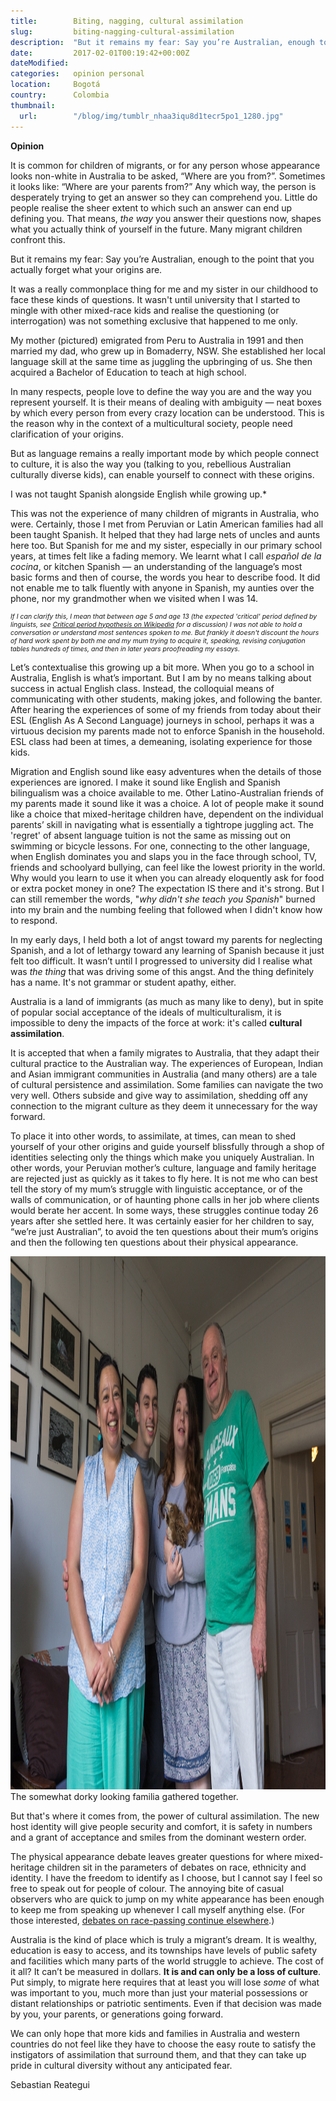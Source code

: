 ```yaml
---
title:        Biting, nagging, cultural assimilation
slug:         biting-nagging-cultural-assimilation
description:  "But it remains my fear: Say you’re Australian, enough to the point that you actually forget what your origins are."
date:         2017-02-01T00:19:42+00:00Z
dateModified:
categories:   opinion personal
location:     Bogotá
country:      Colombia
thumbnail:
  url:        "/blog/img/tumblr_nhaa3iqu8d1tecr5po1_1280.jpg"
---
```

**Opinion**

It is common for children of migrants, or for any person whose appearance looks non-white in Australia to be asked, “Where are you from?”. Sometimes it looks like: “Where are your parents from?” Any which way, the person is desperately trying to get an answer so they can comprehend you. Little do people realise the sheer extent to which such an answer can end up defining you. That means, *the way* you answer their questions now, shapes what you actually think of yourself in the future. Many migrant children confront this.

But it remains my fear: Say you’re Australian, enough to the point that you actually forget what your origins are.

It was a really commonplace thing for me and my sister in our childhood to face these kinds of questions. It wasn't until university that I started to mingle with other mixed-race kids and realise the questioning (or interrogation) was not something exclusive that happened to me only.

My mother (pictured) emigrated from Peru to Australia in 1991 and then married my dad, who grew up in Bomaderry, NSW. She established her local language skill at the same time as juggling the upbringing of us. She then acquired a Bachelor of Education to teach at high school.

In many respects, people love to define the way you are and the way you represent yourself. It is their means of dealing with ambiguity — neat boxes by which every person from every crazy location can be understood. This is the reason why in the context of a multicultural society, people need clarification of your origins.

But as language remains a really important mode by which people connect to culture, it is also the way you (talking to you, rebellious Australian culturally diverse kids), can enable yourself to connect with these origins.

I was not taught Spanish alongside English while growing up.*

This was not the experience of many children of migrants in Australia, who were. Certainly, those I met from Peruvian or Latin American families had all been taught Spanish. It helped that they had large nets of uncles and aunts here too. But Spanish for me and my sister, especially in our primary school years, at times felt like a fading memory. We learnt what I call *español de la cocina*, or kitchen Spanish — an understanding of the language’s most basic forms and then of course, the words you hear to describe food. It did not enable me to talk fluently with anyone in Spanish, my aunties over the phone, nor my grandmother when we visited when I was 14.

<p style="font-size: 75%; font-style:italic;">If I can clarify this, I mean that between age 5 and age 13 (the expected 'critical' period defined by linguists, see <a href="https://en.wikipedia.org/wiki/Critical_period_hypothesis">Critical period hypothesis on Wikipedia</a> for a discussion) I was not able to hold a conversation or understand most sentences spoken to me. But frankly it doesn't discount the hours of hard work spent by both me and my mum trying to acquire it, speaking, revising conjugation tables hundreds of times, and then in later years proofreading my essays.</p>

Let’s contextualise this growing up a bit more. When you go to a school in Australia, English is what’s important. But I am by no means talking about success in actual English class. Instead, the colloquial means of communicating with other students, making jokes, and following the banter. After hearing the experiences of some of my friends from today about their ESL (English As A Second Language) journeys in school, perhaps it was a virtuous decision my parents made not to enforce Spanish in the household. ESL class had been at times, a demeaning, isolating experience for those kids.

Migration and English sound like easy adventures when the details of those experiences are ignored. I make it sound like English and Spanish bilingualism was a choice available to me. Other Latino-Australian friends of my parents made it sound like it was a choice. A lot of people make it sound like a choice that mixed-heritage children have, dependent on the individual parents’ skill in navigating what is essentially a tightrope juggling act. The 'regret' of absent language tuition is not the same as missing out on swimming or bicycle lessons. For one, connecting to the other language, when English dominates you and slaps you in the face through school, TV, friends and schoolyard bullying, can feel like the lowest priority in the world. Why would you learn to use it when you can already eloquently ask for food or extra pocket money in one? The expectation IS there and it's strong. But I can still remember the words, "*why didn't she teach you Spanish*" burned into my brain and the numbing feeling that followed when I didn't know how to respond.

In my early days, I held both a lot of angst toward my parents for neglecting Spanish, and a lot of lethargy toward any learning of Spanish because it just felt too difficult. It wasn’t until I progressed to university did I realise what was *the thing* that was driving some of this angst. And the thing definitely has a name. It's not grammar or student apathy, either.

Australia is a land of immigrants (as much as many like to deny), but in spite of popular social acceptance of the ideals of multiculturalism, it is impossible to deny the impacts of the force at work: it's called **cultural assimilation**.

It is accepted that when a family migrates to Australia, that they adapt their cultural practice to the Australian way. The experiences of European, Indian and Asian immigrant communities in Australia (and many others) are a tale of cultural persistence and assimilation. Some families can navigate the two very well. Others subside and give way to assimilation, shedding off any connection to the migrant culture as they deem it unnecessary for the way forward.

To place it into other words, to assimilate, at times, can mean to shed yourself of your other origins and guide yourself blissfully through a shop of identities selecting only the things which make you uniquely Australian. In other words, your Peruvian mother’s culture, language and family heritage are rejected just as quickly as it takes to fly here. It is not me who can best tell the story of my mum’s struggle with linguistic acceptance, or of the walls of communication, or of haunting phone calls in her job where clients would berate her accent. In some ways, these struggles continue today 26 years after she settled here. It was certainly easier for her children to say, “we’re just Australian”, to avoid the ten questions about their mum’s origins and then the following ten questions about their physical appearance.

<img src="/blog/img/20160107-img_3915.jpg" alt="The somewhat dorky looking familia gathered together." width="1280" height="853" />
<div class="caption">The somewhat dorky looking familia gathered together.</div>

But that's where it comes from, the power of cultural assimilation. The new host identity will give people security and comfort, it is safety in numbers and a grant of acceptance and smiles from the dominant western order.

The physical appearance debate leaves greater questions for where mixed-heritage children sit in the parameters of debates on race, ethnicity and identity. I have the freedom to identify as I choose, but I cannot say I feel so free to speak out for people of colour. The annoying bite of casual observers who are quick to jump on my white appearance has been enough to keep me from speaking up whenever I call myself anything else. (For those interested, <a href="https://en.wikipedia.org/wiki/Passing_(racial_identity)">debates on race-passing continue elsewhere</a>.)

Australia is the kind of place which is truly a migrant’s dream. It is wealthy, education is easy to access, and its townships have levels of public safety and facilities which many parts of the world struggle to achieve. The cost of it all? It can’t be measured in dollars. **It is and can only be a loss of culture**. Put simply, to migrate here requires that at least you will lose *some* of what was important to you, much more than just your material possessions or distant relationships or patriotic sentiments. Even if that decision was made by you, your parents, or generations going forward.

We can only hope that more kids and families in Australia and western countries do not feel like they have to choose the easy route to satisfy the instigators of assimilation that surround them, and that they can take up pride in cultural diversity without any anticipated fear.

Sebastian Reategui
